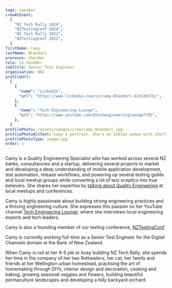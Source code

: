 ```yaml
---
tags: speaker
crewAtEvent:
  [
    "NZ Tech Rally 2024",
    "NZTestingConf 2024",
    "NZ Tech Rally 2023",
    "NZTestingConf 2022",
  ]
firstName: Camy
lastName: Bhandari
pronouns: She/Her
role: Co-founder
jobTitle: Senior Test Engineer
organisation: BNZ
profileUrl:
  [
    {
      "name": "LinkedIn",
      "url": "https://www.linkedin.com/in/camy-bhandari-62613017b/",
    },
    {
      "name": "Tech Engineering Lounge",
      "url": "https://www.youtube.com/@techengineeringlounge7795",
    },
  ]
profilePhoto: /assets/images/crew/camy_bhandari.jpg
profilePhotoAltText: Camy's portrait. She's an Indian woman with short light brown hair and a wide smile. She's wearing a dark coloured t-shirt.
profilePhotoType: image/jpg
order: 1
---
```


<p>Camy is a Quality Engineering Specialist who has worked across several NZ banks, consultancies and a startup, delivering several projects to market and developing a deep understanding of mobile application development, test automation, release workflows, and powering up several testing guilds and local meetup groups while converting a lot of test sceptics into true believers. She shares her expertise by <a href='https://www.youtube.com/watch?v=d0PWUT4miNI' rel='external'>talking about Quality Engineering</a> at local meetups and conferences.</p>

<p>Camy is highly passionate about building strong engineering practices and a thriving engineering culture. She expresses this passion on her YouTube channel <a href='https://www.youtube.com/@techengineeringlounge7795' rel='external'>Tech Engineering Lounge</a>, where she interviews local engineering experts and tech leaders.</p>

<p>Camy is also a founding member of our testing conference, <a href='https://www.nztestingconf.nz/' rel='external'>NZTestingConf</a>.

Camy is currently working full-time as a Senior Test Engineer for the Digital Channels domain at the Bank of New Zealand.</p>

<p>When Camy is not at her 9-5 job or busy building NZ Tech Rally, she spends her time in the company of her two Rottweilers, her cat, her family and friends at her Wellington urban homestead, practising the art of homemaking through DIYs, interior design and decoration, cooking and baking, growing seasonal veggies and flowers, building beautiful permaculture landscapes and developing a hilly backyard orchard.</p>
